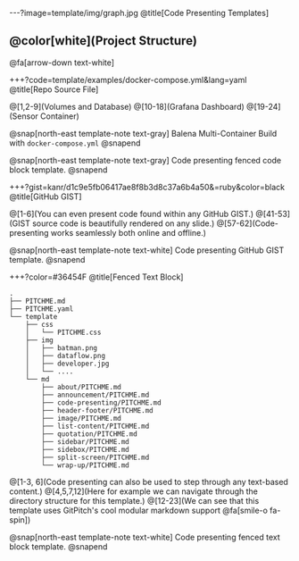 ---?image=template/img/graph.jpg
@title[Code Presenting Templates]

## @color[white](Project Structure)

@fa[arrow-down text-white]

<!-- 

@snap[south docslink span-50]
[The Template Docs](https://gitpitch.com/docs/the-template)
@snapend

-->


+++?code=template/examples/docker-compose.yml&lang=yaml
@title[Repo Source File]


@[1,2-9](Volumes and Database)
@[10-18](Grafana Dashboard)
@[19-24](Sensor Container)


@snap[north-east template-note text-gray]
Balena Multi-Container Build with `docker-compose.yml`
@snapend

<!--
+++?color=lavender
@title[Fenced Code Block]

```javascript
// Include http module.
var http = require("http");

// Create the server. Function passed as parameter
// is called on every request made.
http.createServer(function (request, response) {
  // Attach listener on end event.  This event is
  // called when client sent, awaiting response.
  request.on("end", function () {
    // Write headers to the response.
    // HTTP 200 status, Content-Type text/plain.
    response.writeHead(200, {
      'Content-Type': 'text/plain'
    });
    // Send data and end response.
    response.end('Hello HTTP!');
  });

// Listen on the 8080 port.
}).listen(8080);
```
-->

<!--
@[1,2](You can present code inlined within your slide markdown too.)
@[9-17](Your code is displayed using code-syntax highlighting just like your IDE.)
@[19-20](Again, all of this without ever leaving your slideshow.)
-->

@snap[north-east template-note text-gray]
Code presenting fenced code block template.
@snapend


+++?gist=kanr/d1c9e5fb06417ae8f8b3d8c37a6b4a50&=ruby&color=black
@title[GitHub GIST]

@[1-6](You can even present code found within any GitHub GIST.)
@[41-53](GIST source code is beautifully rendered on any slide.)
@[57-62](Code-presenting works seamlessly both online and offline.)

@snap[north-east template-note text-white]
Code presenting GitHub GIST template.
@snapend


+++?color=#36454F
@title[Fenced Text Block]

```text
.
├── PITCHME.md
├── PITCHME.yaml
└── template
    ├── css
    │   └── PITCHME.css
    ├── img
    │   ├── batman.png
    │   ├── dataflow.png
    │   ├── developer.jpg
    │   └── ....
    └── md
        ├── about/PITCHME.md
        ├── announcement/PITCHME.md
        ├── code-presenting/PITCHME.md
        ├── header-footer/PITCHME.md
        ├── image/PITCHME.md
        ├── list-content/PITCHME.md
        ├── quotation/PITCHME.md
        ├── sidebar/PITCHME.md
        ├── sidebox/PITCHME.md
        ├── split-screen/PITCHME.md
        └── wrap-up/PITCHME.md
```

@[1-3, 6](Code presenting can also be used to step through any text-based content.)
@[4,5,7,12](Here for example we can navigate through the directory structure for this template.)
@[12-23](We can see that this template uses GitPitch's cool modular markdown support @fa[smile-o fa-spin])

@snap[north-east template-note text-white]
Code presenting fenced text block template.
@snapend
